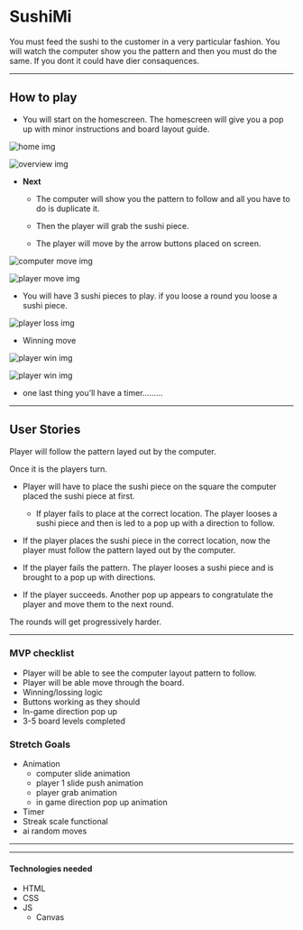 # **SushiMi**

You must feed the sushi to the customer in a very particular fashion.
You will watch the computer show you the pattern and then you must do the same. If you dont it could have dier consaquences.

---

## How to play

- You will start on the homescreen. The homescreen will give you a pop up with minor instructions and board layout guide.

![home img](assets/home.jpg)

![overview img](assets/overviewscreenshot.jpg)

- **Next**

  - The computer will show you the
    pattern to follow and all you have to
    do is duplicate it.

  - Then the player will grab the sushi piece.

  - The player will move by the arrow buttons placed on screen.

![computer move img](assets/computer.jpg)

![player move img](assets/playerstart.jpg)

- You will have 3 sushi pieces to play.
  if you loose a round you loose a
  sushi piece.

![player loss img](assets/playerloss.jpg)

- Winning move

![player win img](assets/playerwin.jpg)

![player win img](assets/winningmove.jpg)

- one last thing you’ll have a timer.........

---

## **User Stories**

Player will follow the pattern layed out by the computer.

Once it is the players turn.

- Player will have to place the sushi piece on the square the computer placed the sushi piece at first.

  - If player fails to place at the correct location. The player looses a sushi piece and then is led to a pop up with a direction to follow.

- If the player places the sushi piece in the correct location, now the player must follow the pattern layed out by the computer.

- If the player fails the pattern. The player looses a sushi piece and is brought to a pop up with directions.

- If the player succeeds. Another pop up appears to congratulate the player and move them to the next round.

The rounds will get progressively harder.

---

### **MVP** checklist

- Player will be able to see the computer layout pattern to follow.
- Player will be able move through the board.
- Winning/lossing logic
- Buttons working as they should
- In-game direction pop up
- 3-5 board levels completed

### Stretch Goals

- Animation
  - computer slide animation
  - player 1 slide push animation
  - player grab animation
  - in game direction pop up animation
- Timer
- Streak scale functional
- ai random moves

---

---

#### Technologies needed

- HTML
- CSS
- JS
  - Canvas
